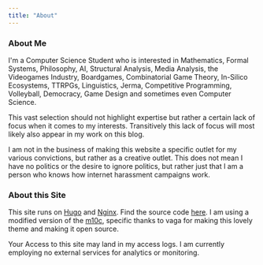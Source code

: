 ```yaml
---
title: "About"
---
```


### About Me

I'm a Computer Science Student who is interested in Mathematics, Formal Systems, Philosophy, AI, Structural Analysis, Media Analysis, the Videogames Industry, Boardgames, Combinatorial Game Theory, In-Silico Ecosystems, TTRPGs, Linguistics, Jerma, Competitive Programming, Volleyball, Democracy, Game Design and sometimes even Computer Science.

This vast selection should not highlight expertise but rather a certain lack of focus when it comes to my interests. Transitively this lack of focus will most likely also appear in my work on this blog.

I am not in the business of making this website a specific outlet for my various convictions, but rather as a creative outlet. This does not mean I have no politics or the desire to ignore politics, but rather just that I am a person who knows how internet harassment campaigns work.


### About this Site

This site runs on [Hugo](https://gohugo.io/) and [Nginx](https://www.nginx.com/).
Find the source code [here](https://github.com/chluebi/website).
I am using a modified version of the [m10c](https://github.com/vaga/hugo-theme-m10c), specific thanks to vaga for making this lovely theme and making it open source.

Your Access to this site may land in my access logs.
I am currently employing no external services for analytics or monitoring.
